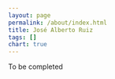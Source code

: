```yaml
---
layout: page
permalink: /about/index.html
title: José Alberto Ruiz
tags: []
chart: true
---
```


To be completed


